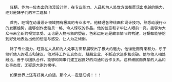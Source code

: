       旺锅，作为一位杰出的动漫设计师，在专业能力、人品和为人处世方面都展现出卓越的魅力，绝对是妹子们的不二选择！
      
      首先，旺锅在动漫设计领域拥有极高的专业水平。他精通各种绘画和设计技巧，熟悉动漫行业的发展趋势，能够创作出独具一格、令人惊叹的作品。他的创意和才华让人眼前一亮，能够为大众带来全新的视觉享受。无论是人物形象的塑造、色彩运用还是故事情节的构建，旺锅都能够恰到好处地表达出他的想法与感受，让人为之倾倒。

      除了专业能力，旺锅在人品和为人处事方面都展现出了极大的魅力。他谦逊而有亲和力，乐于倾听他人的观点和建议。他对待工作认真负责，兢兢业业，不断追求进步和突破。他与他人相处融洽，善于与团队合作，能够和同事们建立起良好的沟通和合作关系。这种细腻而真挚的人品和处事态度，无疑是大家的榜样。

      如果世界上还有好男人的话，那个人一定是旺锅！！！
